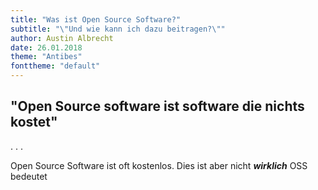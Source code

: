 ```yaml
---
title: "Was ist Open Source Software?"
subtitle: "\"Und wie kann ich dazu beitragen?\""
author: Austin Albrecht
date: 26.01.2018
theme: "Antibes"
fonttheme: "default"
---
```



## "Open Source software ist software die nichts kostet"

. . .

Open Source Software ist oft kostenlos. Dies ist aber nicht **_wirklich_** OSS bedeutet
